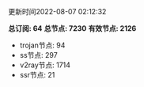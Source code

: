 更新时间2022-08-07 02:12:32

**总订阅: 64**
**总节点: 7230**
**有效节点: 2126**
- trojan节点: 94
- ss节点: 297
- v2ray节点: 1714
- ssr节点: 21
